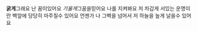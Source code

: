 **굵게**그래요 난 꿈이있어요
*기울게*그꿈을믿어요
나를 지켜봐요
저 차갑게 서있는 운명이란 벽앞에
당당히 마주칠수 있어요
언젠가 나 그벽을 넘어서
저 하늘을 높게 날을수 있어요
